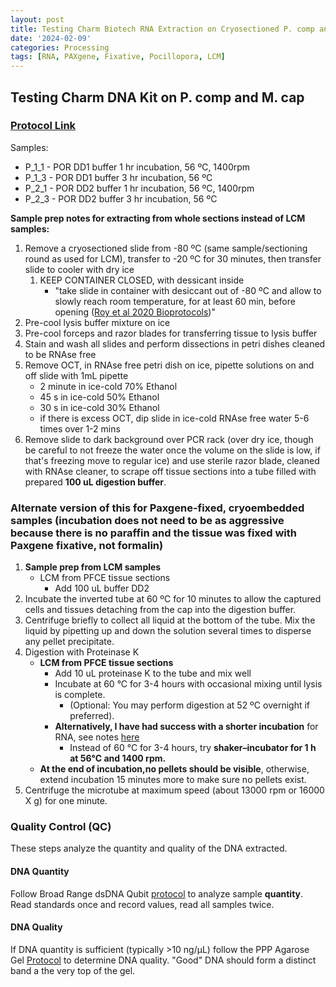 ```yaml
---
layout: post
title: Testing Charm Biotech RNA Extraction on Cryosectioned P. comp and M. cap 
date: '2024-02-09'
categories: Processing
tags: [RNA, PAXgene, Fixative, Pocillopora, LCM]
---
```


## Testing Charm DNA Kit on P. comp and M. cap

### [Protocol Link](https://zdellaert.github.io/ZD_Putnam_Lab_Notebook/Charm-LCM-DNA-Kit-Protocol/)

Samples:
- P_1_1 - POR DD1 buffer 1 hr incubation, 56 ºC, 1400rpm
- P_1_3 - POR DD1 buffer 3 hr incubation, 56 ºC
- P_2_1 - POR DD2 buffer 1 hr incubation, 56 ºC, 1400rpm
- P_2_3 - POR DD2 buffer 3 hr incubation, 56 ºC

**Sample prep notes for extracting from whole sections instead of LCM samples:**

1. Remove a cryosectioned slide from -80 ºC (same sample/sectioning round as used for LCM), transfer to -20 ºC for 30 minutes, then transfer slide to cooler with dry ice
   1. KEEP CONTAINER CLOSED, with dessicant inside
      - "take slide in container with desiccant out of -80 ºC and allow  to slowly reach room temperature, for at least 60 min, before opening ([Roy et al 2020 Bioprotocols](https://github.com/zdellaert/ZD_Putnam_Lab_Notebook/blob/master/protocols/BioProtoc-10-01-3475.pdf))"
2. Pre-cool lysis buffer mixture on ice
3. Pre-cool forceps and razor blades for transferring tissue to lysis buffer
4. Stain and wash all slides and perform dissections in petri dishes cleaned to be RNAse free
5. Remove OCT, in RNAse free petri dish on ice, pipette solutions on and off slide with 1mL pipette
    - 2 minute in ice-cold 70% Ethanol
    - 45 s in ice-cold 50% Ethanol
    - 30 s in ice-cold 30% Ethanol
    - if there is excess OCT, dip slide in ice-cold RNAse free water 5-6 times over 1-2 mins
6. Remove slide to dark background over PCR rack (over dry ice, though be careful to not freeze the water once the volume on the slide is low, if that's freezing move to regular ice) and use sterile razor blade, cleaned with RNAse cleaner, to scrape off tissue sections into a tube filled with prepared **100 uL digestion buffer**.

### Alternate version of this for Paxgene-fixed, cryoembedded samples (incubation does not need to be as aggressive because there is no paraffin and the tissue was fixed with Paxgene fixative, not formalin)

1. **Sample prep from LCM samples**
   - LCM from PFCE tissue sections
     - Add 100 uL buffer DD2
2. Incubate the inverted tube at 60 ºC for 10 minutes to allow the captured cells and tissues detaching from the cap into the digestion buffer.
3. Centrifuge briefly to collect all liquid at the bottom of the tube. Mix the liquid by pipetting up and down the solution several times to disperse any pellet precipitate.
4. Digestion with Proteinase K
   - **LCM from PFCE tissue sections**
     - Add 10 uL proteinase K to the tube and mix well
     - Incubate at 60 °C for 3-4 hours with occasional mixing until lysis is complete.
        -  (Optional: You may perform digestion at 52 ºC overnight if preferred).
      -  **Alternatively, I have had success with a shorter incubation** for RNA, see notes [here](https://zdellaert.github.io/ZD_Putnam_Lab_Notebook/Testing-Charm-LCM-RNA-Kit/)
         -  Instead of 60 °C for 3-4 hours, try **shaker–incubator for 1 h at 56°C and 1400 rpm.**
   - **At the end of incubation,no pellets should be visible**, otherwise, extend incubation 15 minutes more to make sure no pellets exist.
5. Centrifuge the microtube at maximum speed (about 13000 rpm or 16000 X g) for one minute.

### Quality Control (QC)

These steps analyze the quantity and quality of the DNA extracted.

#### DNA Quantity  

Follow Broad Range dsDNA Qubit [protocol](https://zdellaert.github.io/ZD_Putnam_Lab_Notebook/Qubit-Protocol/) to analyze sample **quantity**. Read standards once and record values, read all samples twice.

#### DNA Quality  

If DNA quantity is sufficient (typically >10 ng/µL) follow the PPP Agarose Gel [Protocol](https://zdellaert.github.io/ZD_Putnam_Lab_Notebook/Gel-Protocol/) to determine DNA quality. "Good" DNA should form a distinct band a the very top of the gel.
